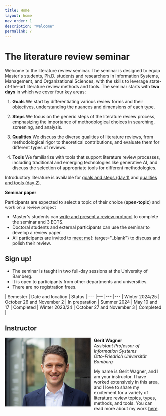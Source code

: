 ```yaml
---
title: Home
layout: home
nav_order: 1
description: "Welcome"
permalink: /
---
```


# The literature review seminar

Welcome to the literature review seminar.
The seminar is designed to equip Master's students, Ph.D. students and researchers in Information Systems, Management, and Organizational Sciences, with the skills to leverage state-of-the-art literature review methods and tools.
The seminar starts with **two days** in which we cover four key areas:

1. **Goals** We start by differentiating various review forms and their objectives, understanding the nuances and dimensions of each type.

2. **Steps** We focus on the generic steps of the literature review process, emphasizing the importance of methodological choices in searching, screening, and analysis.

3. **Qualities** We discuss the diverse qualities of literature reviews, from methodological rigor to theoretical contributions, and evaluate them for different types of reviews.

4. **Tools** We familiarize with tools that support literature review processes, including traditional and emerging technologies like generative AI, and discuss the selection of appropriate tools for different methodologies.

Introductory literature is available for [goals and steps (day 1)](docs/day_1.html) and [qualities and tools (day 2)](docs/day_2.html).

<!-- 
We will cover the following contents:

**Day 1**

- Distinguish the different goals and types of literature reviews
- Understand the steps fo the process

**Day 2**

- Appreciate the qualities of a good review paper
- Familiarize with the available research software
-->

**Seminar paper**

Participants are expected to select a topic of their choice (**open-topic**) and work on a review project

- Master's students can [write and present a review protocol](docs/protocol.html) to complete the seminar and 3 ECTS.
- Doctoral students and external participants can use the seminar to develop a review paper.
- All participants are invited to [meet me](https://calendly.com/gerit-wagner/30min){: target="_blank"} to discuss and polish their review.

## Sign up!

- The seminar is taught in two full-day sessions at the University of Bamberg.
- It is open to participants from other departments and universities.
- There are no registration frees.

| Semester | Date and location | Status |
--- |--- |--- |--- |
Winter 2024/25 | October 26 and November 2 | In preparation |
Summer 2024 | May 10 and 17 | Completed |
Winter 2023/24 | October 27 and November 3 | Completed |

<!-- [Register](mailto:gerit.wagner@uni-bamberg.de) -->

## Instructor

<img src="assets/gerit_wagner.jpg" alt="Gerit Wagner (Foto: Tim Kipphan)" style="height: 220px; float: left; padding-right: 10px;">

**Gerit Wagner**  
*Assistant Professor of Information Systems*  
*Otto-Friedrich Universität Bamberg*

My name is Gerit Wagner, and I am your instructor. I have worked extensively in this area, and I love to share my excitement for a variety of literature review topics, types, methods, and tools.
You can read more about my work [here](docs/instructor.html).

<br style="clear:both">

<!-- 
slides
resources and links
instructor

TBD: include a picture?
TODO : make group fotos and publish

objectives: mention tools and open synthesis?
-->
